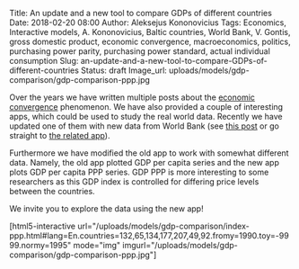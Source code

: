 Title: An update and a new tool to compare GDPs of different countries
Date: 2018-02-20 08:00
Author: Aleksejus Kononovicius
Tags: Economics, Interactive models, A. Kononovicius, Baltic countries, World Bank, V. Gontis, gross domestic product, economic convergence, macroeconomics, politics, purchasing power parity, purchasing power standard, actual individual consumption
Slug: an-update-and-a-new-tool-to-compare-GDPs-of-different-countries
Status: draft
Image_url: uploads/models/gdp-comparison/gdp-comparison-ppp.jpg

Over the years we have written multiple posts about the
[economic convergence](/tag/economic-convergence) phenomenon. We have also
provided a couple of interesting apps, which could be used to study the real
world data. Recently we have updated one of them with new data from World Bank
(see [this post]({filename}/articles/2013/the-phenomenon-of-economic-growth-of-baltic-states.md)
or go straight to [the related app](http://rf.mokslasplius.lt/uploads/models/gdp-comparison/#lang=En)).

Furthermore we have modified the old app to work with somewhat different data.
Namely, the old app plotted GDP per capita series and the new app plots GDP per
capita PPP series. GDP PPP is more interesting to some researchers as this GDP
index is controlled for differing price levels between the countries. 

We invite you to explore the data using the new app!

[html5-interactive
url="/uploads/models/gdp-comparison/index-ppp.html\#lang=En.countries=132,65,134,177,207,49,92.fromy=1990.toy=-9999.normy=1995"
mode="img" imgurl="/uploads/models/gdp-comparison/gdp-comparison-ppp.jpg"]

 
